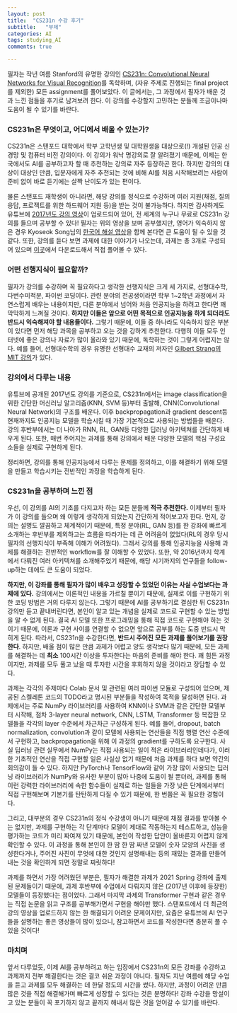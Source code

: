 ```yaml
---
layout: post
title:  "CS231n 수강 후기"
subtitle:   "부제"
categories: AI
tags: studying_AI
comments: true

---
```


필자는 작년 여름 Stanford의 유명한 강의인 [CS231n: Convolutional Neural Networks for Visual Recognition](http://cs231n.stanford.edu/)를 독학하며, (자유 주제로 진행되는 final project를 제외한) 모든 assignment를 풀어보았다. 이 글에서는, 그 과정에서 필자가 배운 것과 느낀 점들을 후기로 남겨보려 한다. 이 강의를 수강할지 고민하는 분들께 조금이나마 도움이 될 수 있기를 바란다.



### CS231n은 무엇이고, 어디에서 배울 수 있는가?

CS231n은 스탠포드 대학에서 학부 고학년생 및 대학원생을 대상으로(!) 개설된 인공 신경망 및 컴퓨터 비전 강의이다. 이 강의가 워낙 명강의로 잘 알려졌기 때문에, 이제는 한국에서도 AI를 공부하고자 할 때 추천하는 강의로 자주 등장하곤 한다. 하지만 강의의 대상이 대상인 만큼, 입문자에게 자주 추천되는 것에 비해 AI를 처음 시작해보려는 사람이 준비 없이 바로 듣기에는 살짝 난이도가 있는 편이다.

물론 스탠포드 재학생이 아니라면, 해당 강의를 정식으로 수강하며 여러 지원(채점, 질의응답, 프로젝트를 위한 하드웨어 지원 등)을 받는 것이 불가능하다. 하지만 감사하게도 유튜브에 [2017년도 강의 영상](https://youtu.be/vT1JzLTH4G4)이 업로드되어 있어, 전 세계의 누구나 무료로 CS231n 강의를 들으며 공부할 수 있다! 필자는 위의 영상을 보며 공부했지만, 영어가 익숙하지 않은 경우 Kyoseok Song님의 [한국어 해설 영상](https://youtu.be/3QjGtOlIiVI)을 함께 본다면 큰 도움이 될 수 있을 것 같다. 또한, 강의를 듣다 보면 과제에 대한 이야기가 나오는데, 과제는 총 3개로 구성되어 있으며 [이곳](https://cs231n.github.io/)에서 다운로드해서 직접 풀어볼 수 있다.



### 어떤 선행지식이 필요할까?

필자가 강의를 수강하며 꼭 필요하다고 생각한 선행지식은 크게 세 가지로, 선형대수학, 다변수미적분, 파이썬 코딩이다. 관련 분야의 전공생이라면 학부 1~2학년 과정에서 자연스럽게 배우는 내용이지만, 다른 분야에서 넘어와 처음 인공지능을 하려고 한다면 꽤 막막하게 느껴질 것이다. **하지만 이들은 앞으로 어떤 목적으로 인공지능을 하게 되더라도 반드시 익숙해져야 할 내용들이다.** 그렇기 때문에, 이들 중 하나라도 익숙하지 않은 부분이 있다면 먼저 해당 과목을 공부하고 오는 것을 강하게 추천한다. 다행히 이들 모두 인터넷에 좋은 강의나 자료가 많이 올라와 있기 때문에, 독학하는 것이 그렇게 어렵지는 않다. 예를 들어, 선형대수학의 경우 유명한 선형대수 교재의 저자인 [Gilbert Strang의 MIT 강의](https://youtu.be/J7DzL2_Na80)가 있다.



### 강의에서 다루는 내용

유튜브에 공개된 2017년도 강의를 기준으로, CS231n에서는 image classification을 위한 간단한 머신러닝 알고리즘(KNN, SVM 등)부터 출발해, CNN(Convolutional Neural Network)의 구조를 배운다. 이후 backpropagation과 gradient descent등 현재까지도 인공지능 모델을 학습시킬 때 가장 기본적으로 사용되는 방법들을 배운다. 강의 후반부에서는 더 나아가 RNN, RL, GAN등 다양한 딥러닝 아키텍쳐를 간단하게 배우게 된다. 또한, 매번 주어지는 과제를 통해 강의에서 배운 다양한 모델의 핵심 구성요소들을 실제로 구현하게 된다.

정리하면, 강의를 통해 인공지능에서 다루는 문제를 정의하고, 이를 해결하기 위해 모델을 만들고 학습시키는 전반적인 과정을 학습하게 된다.



### CS231n을 공부하며 느낀 점

우선, 이 강의를 AI의 기초를 다지고자 하는 모든 분들께 **적극 추천한다.** 이제부터 필자가 이 강의를 들으며 왜 이렇게 생각하게 되었는지 간단하게 적어보고자 한다. 먼저, 강의는 설명도 깔끔하고 체계적이기 때문에, 특정 분야(RL, GAN 등)를 한 강좌에 빠르게 소개하는 후반부를 제외하고는 흐름을 따라가는 데 큰 어려움이 없었다(RL의 경우 당시 필자의 선행지식이 부족해 이해가 어려웠다). 그래서 강의를 통해 인공지능을 사용해 과제를 해결하는 전반적인 workflow를 잘 이해할 수 있었다. 또한, 약 2016년까지 학계에서 다뤄진 여러 아키텍쳐를 소개해주었기 때문에, 해당 시기까지의 연구들을 follow-up하는 데에도 큰 도움이 되었다.

**하지만, 이 강좌를 통해 필자가 많이 배우고 성장할 수 있었던 이유는 사실 수업보다는 과제에 있다.** 강의에서는 이론적인 내용을 가르칠 뿐이기 때문에, 실제로 이를 구현하기 위한 코딩 방법은 거의 다루지 않는다. 그렇기 때문에 AI를 공부하기로 결심한 뒤 CS231n 강의만 듣고 끝내버린다면, 본인이 알고 있는 개념을 실제로 코드로 구현할 수 있는 방법을 알 수 없게 된다. 결국 AI 모델 또한 프로그래밍을 통해 직접 코드로 구현해야 하는 것이기 때문에, 이론과 구현 사이를 연결할 수 없으면 앞으로 공부를 하는 도중 반드시 막히게 된다. 따라서, CS231n을 수강한다면, **반드시 주어진 모든 과제를 풀어보기를 권장한다**. 하지만, 배울 점이 많은 만큼 과제가 어렵고 양도 생각보다 많기 때문에, 모든 과제를 해결하는 데 **최소** 100시간 이상을 투자한다는 마음의 준비를 해야 한다. 꽤 힘든 과정이지만, 과제를 모두 풀고 났을 때 투자한 시간을 후회하지 않을 것이라고 장담할 수 있다.

과제는 각각의 주제마다 Colab 문서 및 관련된 여러 파이썬 모듈로 구성되어 있으며, 제공된 스켈레톤 코드의 TODO라고 명시된 부분들을 작성하여 목적을 달성하면 된다. 과제에서는 주로 NumPy 라이브러리를 사용하여 KNN이나 SVM과 같은 간단한 모델부터 시작해, 점차 3-layer neural network, CNN, LSTM, Transformer 등 복잡한 모델들을 각각의 layer 수준에서 차근차근 구성하게 된다. 예를 들어, dropout, batch normalization, convolution과 같이 모델에 사용되는 연산들을 직접 행렬 연산 수준에서 구현하고, backpropagation을 위해 이 과정의 gradient를 구하도록 요구한다. 사실 딥러닝 관련 실무에서 NumPy는 직접 사용되는 일이 적은 라이브러리인데다가, 이러한 기초적인 연산을 직접 구현할 일은 사실상 없기 때문에 처음 과제를 하다 보면 약간의 회의감이 들 수 있다. 하지만 PyTorch나 TensorFlow와 같이 가장 많이 사용되는 딥러닝 라이브러리가 NumPy와 유사한 부분이 많아 나중에 도움이 될 뿐더러, 과제를 통해 이런 강력한 라이브러리에 속한 함수들이 실제로 하는 일들을 가장 낮은 단계에서부터 직접 구현해보며 기본기를 탄탄하게 다질 수 있기 때문에, 한 번쯤은 꼭 필요한 경험이다.

그리고, 대부분의 경우 CS231n의 정식 수강생이 아니기 때문에 채점 결과를 받아볼 수는 없지만, 과제를 구현하는 각 단계마다 모델이 제대로 작동하는지 테스트하고, 성능을 평가하는 코드가 미리 짜여져 있기 때문에, 본인이 작성한 답안이 올바른지 어렵지 않게 확인할 수 있다. 이 과정을 통해 본인이 한 땀 한 땀 짜낸 모델이 숫자 모양의 사진을 생성한다거나, 주어진 사진이 무엇에 대한 것인지 설명해내는 등의 재밌는 결과를 만들어내는 것을 확인하게 되면 정말로 짜릿하다!

과제를 하면서 가장 어려웠던 부분은, 필자가 해결한 과제가 2021 Spring 강좌에 출제된 문제들이기 때문에, 과제 후반부에 수업에서 다뤄지지 않은 (2017년 이후에 등장한) 모델들이 등장했다는 점이었다. 그래서 마지막 과제의 Transformer 구현과 같은 경우는 직접 논문을 읽고 구조를 공부해가면서 구현을 해야만 했다. 스탠포드에서 더 최근의 강의 영상을 업로드하지 않는 한 해결되기 어려운 문제이지만, 요즘은 유튜브에 AI 연구들을 설명하는 좋은 영상들이 많이 있으니, 참고하면서 코드를 작성한다면 충분히 풀 수 있을 것이다!



### 마치며

앞서 다루었듯, 이제 AI를 공부하려고 하는 입장에서 CS231n의 모든 강좌를 수강하고 과제까지 전부 해결한다는 것은 결코 쉬운 과정이 아니다. 필자도 지난 여름에 해당 수업을 듣고 과제를 모두 해결하는 데 한달 정도의 시간을 썼다. 하지만, 과정이 어려운 만큼 많은 것을 직접 해결해가며 빠르게 성장할 수 있다는 것은 분명하다! 강좌 수강을 망설이고 있는 분들이 꼭 포기하지 않고 끝까지 해내서 많은 것을 얻어갈 수 있기를 바란다.
